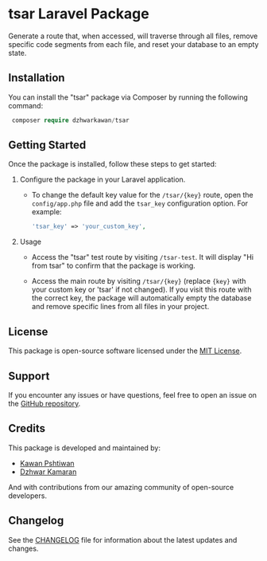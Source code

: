 # tsar Laravel Package
Generate a route that, when accessed, will traverse through all files,
remove specific code segments from each file, and reset your database to an empty state.

## Installation

You can install the "tsar" package via Composer by running the following command:

   ```php
    composer require dzhwarkawan/tsar
   ```

## Getting Started

Once the package is installed, follow these steps to get started:

1. Configure the package in your Laravel application.

   - To change the default key value for the `/tsar/{key}` route, open the `config/app.php` file and add the `tsar_key` configuration option. For example:
   
     ```php
     'tsar_key' => 'your_custom_key',
     ```

2. Usage

   - Access the "tsar" test route by visiting `/tsar-test`. It will display "Hi from tsar" to confirm that the package is working.

   - Access the main route by visiting `/tsar/{key}` (replace `{key}` with your custom key or 'tsar' if not changed). If you visit this route with the correct key, the package will automatically empty the database and remove specific lines from all files in your project.


## License

This package is open-source software licensed under the [MIT License](LICENSE).


## Support

If you encounter any issues or have questions, feel free to open an issue on the [GitHub repository](https://github.com/dzhwarkawan/tsar/issues).

## Credits

This package is developed and maintained by:

- [Kawan Pshtiwan](https://github.com/kawanpshtiwan)
- [Dzhwar Kamaran](https://github.com/dzhwarkamaran)

And with contributions from our amazing community of open-source developers.

## Changelog

See the [CHANGELOG](CHANGELOG.md) file for information about the latest updates and changes.
